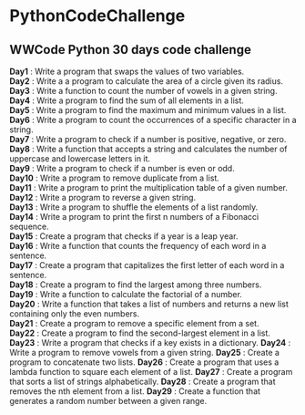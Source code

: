 # PythonCodeChallenge
## WWCode Python 30 days code challenge

**Day1**    : Write a program that swaps the values of two variables.<br>
**Day2**    : Write a a program to calculate the area of a circle given its radius.<br>
**Day3**    : Write a function to count the number of vowels in a given string.<br>
**Day4**    : Write a program to find the sum of all elements in a list.<br>
**Day5**    : Write a program to find the maximum and minimum values in a list.<br>
**Day6**    : Write a program to count the occurrences of a specific character in a string.<br>
**Day7**    : Write a program to check if a number is positive, negative, or zero.<br>
**Day8**    : Write a function that accepts a string and calculates the number of uppercase and lowercase letters in it.<br>
**Day9**    : Write a program to check if a number is even or odd.<br>
**Day10**   : Write a program to remove duplicate from a list.<br>
**Day11**   : Write a program to print the multiplication table of a given number.<br>
**Day12**   : Write a program to reverse a given string.<br>
**Day13**   : Write a program to shuffle the elements of a list randomly.<br>
**Day14**   : Write a program to print the first n numbers of a Fibonacci sequence.<br>
**Day15**   : Create a program that checks if a year is a leap year.<br>
**Day16**   : Write a function that counts the frequency of each word in a sentence.<br>
**Day17**   : Create a program that capitalizes the first letter of each word in a sentence.<br>
**Day18**   : Create a program to find the largest among three numbers.<br>
**Day19**   : Write a function to calculate the factorial of a number.<br>
**Day20**   : Write a function that takes a list of numbers and returns a new list containing only the even numbers.<br>
**Day21**   : Create a program to remove a specific element from a set.<br>
**Day22**   : Create a program to find the second-largest element in a list.<br>
**Day23**   : Write a program that checks if a key exists in a dictionary.
**Day24**   : Write a program to remove vowels from a given string.
**Day25**   : Create a program to concatenate two lists.
**Day26**   : Create a program that uses a lambda function to square each element of a list.
**Day27**   : Create a program that sorts a list of strings alphabetically.
**Day28**   : Create a program that removes the nth element from a list.
**Day29**   : Create a function that generates a random number between a given range.
